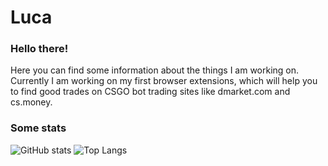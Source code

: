 # Luca

### Hello there!

Here you can find some information about the things I am working on. Currently I am working on my first browser extensions, which will help you to find good trades on CSGO bot trading sites like dmarket.com and cs.money.

### Some stats

![GitHub stats](https://github-readme-stats.vercel.app/api?username=lucatauer&theme=midnight-purple&show_icons=true)
![Top Langs](https://github-readme-stats.vercel.app/api/top-langs/?username=lucatauer&theme=midnight-purple)
